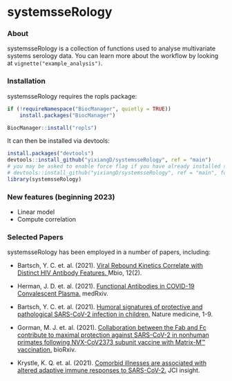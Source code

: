 # systemsseRology

### About
systemsseRology is a collection of functions used to analyse multivariate systems serology data. You can learn more about the workflow by looking at `vignette("example_analysis")`.

### Installation
systemsseRology requires the  ropls package:
``` r
if (!requireNamespace("BiocManager", quietly = TRUE))
    install.packages("BiocManager")

BiocManager::install("ropls")
```
It can then be installed via devtools:
``` r
install.packages("devtools")
devtools::install_github("yixiangD/systemsseRology", ref = "main")
# you may be asked to enable force flag if you have already installed systemsseRology, then use the following line instead
# devtools::install_github("yixiangD/systemsseRology", ref = "main", force = TRUE)
library(systemsseRology)
```

### New features (beginning 2023)
- Linear model
- Compute correlation

### Selected Papers
systemsseRology has been employed in a number of papers, including:
* Bartsch, Y. C. et. al. (2021). [Viral Rebound Kinetics Correlate with Distinct HIV Antibody Features. ](https://mbio.asm.org/content/12/2/e00170-21.abstract) Mbio, 12(2).

* Herman, J. D. et. al. (2021). [Functional Antibodies in COVID-19 Convalescent Plasma.]( https://www.medrxiv.org/content/10.1101/2021.03.08.21253157v1) medRxiv.

* Bartsch, Y. C. et. al. (2021). [Humoral signatures of protective and pathological SARS-CoV-2 infection in children.](https://www.nature.com/articles/s41591-021-01263-3) Nature medicine, 1-9.

* Gorman, M. J. et. al. (2021). [Collaboration between the Fab and Fc contribute to maximal protection against SARS-CoV-2 in nonhuman primates following NVX-CoV2373 subunit vaccine with Matrix-M™ vaccination.](https://www.biorxiv.org/content/10.1101/2021.02.05.429759v1.abstract) bioRxiv.

* Krystle, K. Q. et. al. (2021). [Comorbid illnesses are associated with altered adaptive immune responses to SARS-CoV-2.](https://insight.jci.org/articles/view/146242) JCI insight.

